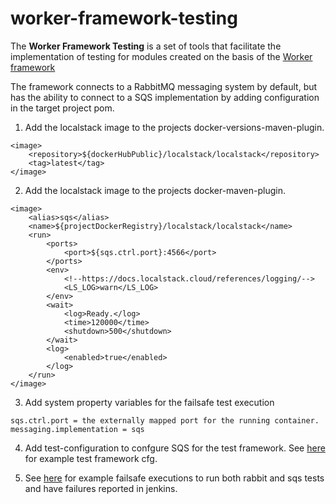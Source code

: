 # worker-framework-testing

The **Worker Framework Testing** is a set of tools that facilitate the implementation of testing for modules created on the basis of 
the [Worker framework](https://workerframework.github.io/worker-framework/)

The framework connects to a RabbitMQ messaging system by default, but has the ability to connect to a SQS implementation 
by adding configuration in the target project pom.

1. Add the localstack image to the projects docker-versions-maven-plugin.
```
<image>
    <repository>${dockerHubPublic}/localstack/localstack</repository>
    <tag>latest</tag>
</image>
```

2. Add the localstack image to the projects docker-maven-plugin.
```
<image>
    <alias>sqs</alias>
    <name>${projectDockerRegistry}/localstack/localstack</name>
    <run>
        <ports>
            <port>${sqs.ctrl.port}:4566</port>
        </ports>
        <env>
            <!--https://docs.localstack.cloud/references/logging/-->
            <LS_LOG>warn</LS_LOG>
        </env>
        <wait>
            <log>Ready.</log>
            <time>120000</time>
            <shutdown>500</shutdown>
        </wait>
        <log>
            <enabled>true</enabled>
        </log>
    </run>
</image>
```

3. Add system property variables for the failsafe test execution
```
sqs.ctrl.port = the externally mapped port for the running container.
messaging.implementation = sqs
```

4. Add test-configuration to confgure SQS for the test framework.
See [here](https://github.com/CAFDataProcessing/worker-languagedetection/tree/develop/worker-languagedetection-container/test-configs) 
for example test framework cfg.  

   
5. See [here](https://github.com/CAFDataProcessing/worker-languagedetection/blob/develop/worker-languagedetection-container/pom.xml) 
for example failsafe executions to run both rabbit and sqs tests and have failures reported in jenkins.
